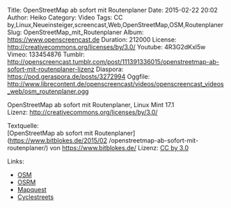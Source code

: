 Title: OpenStreetMap ab sofort mit Routenplaner
Date: 2015-02-22 20:02
Author: Heiko
Category: Video
Tags: CC by,Linux,Neueinsteiger,screencast,Web,OpenStreetMap,OSM,Routenplaner
Slug: OpenStreetMap_mit_Routenplaner
Album: https://www.openscreencast.de
Duration: 212000
License: http://creativecommons.org/licenses/by/3.0/
Youtube: 4R3G2dKxl5w
Vimeo: 133454876
Tumblr: http://openscreencast.tumblr.com/post/111391336015/openstreetmap-ab-sofort-mit-routenplaner-lizenz
Diaspora: https://pod.geraspora.de/posts/3272994
Oggfile: http://www.librecontent.de/openscreencast/videos/openscreencast_videos_web/osm_routenplaner.ogg

OpenStreetMap ab sofort mit Routenplaner, Linux Mint 17.1  
Lizenz: <http://creativecommons.org/licenses/by/3.0/>  
  
Textquelle:  
[OpenStreetMap ab sofort mit Routenplaner](https://www.bitblokes.de/2015/02
/openstreetmap-ab-sofort-mit-routenplaner/) von <https://www.bitblokes.de/>
Lizenz: [CC by 3.0](http://creativecommons.org/licenses/by/3.0/)

Links:

  * [OSM](http://www.openstreetmap.org/ "Link zu openstreetmap.org" )
  * [OSRM](http://map.project-osrm.org/ "Link zu map.project-osrm.org/" )
  * [Mapquest](http://open.mapquest.de/ "Link zu open.mapquest.de/" )
  * [Cyclestreets](http://www.cyclestreets.net/ "Link zu cyclestreets.net" )

